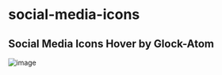 # social-media-icons

## Social Media Icons Hover by Glock-Atom

![image](https://user-images.githubusercontent.com/58397806/121399149-73141b00-c956-11eb-80dc-caead3419b25.png)
